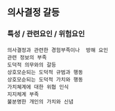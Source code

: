 ## 의사결정 갈등



### 특성 / 관련요인 / 위험요인

>   

    의사결정과 관련한 경험부족이나  방해 요인
    관련 정보의 부족
    도덕적 의무와의 갈등
    상호모순되는 도덕적 규범과 행동
    상호모순되는 도덕적 가치와 행동
    가치쳬계에 대한 위협 인식
    지지체계 부족
    불분명한 개인의 가치와 신념
